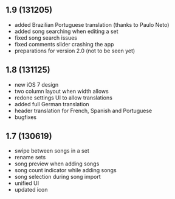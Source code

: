 ## 1.9 (131205)

- added Brazilian Portuguese translation (thanks to Paulo Neto)
- added song searching when editing a set
- fixed song search issues
- fixed comments slider crashing the app
- preparations for version 2.0 (not to be seen yet)

## 1.8 (131125)

- new iOS 7 design 
- two column layout when width allows 
- redone settings UI to allow translations 
- added full German translation 
- header translation for French, Spanish and Portuguese 
- bugfixes

## 1.7 (130619)

- swipe between songs in a set 
- rename sets 
- song preview when adding songs 
- song count indicator while adding songs 
- song selection during song import 
- unified UI 
- updated icon
